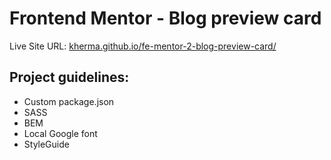 # Frontend Mentor - Blog preview card

Live Site URL: [kherma.github.io/fe-mentor-2-blog-preview-card/](https://kherma.github.io/fe-mentor-2-blog-preview-card/)

## Project guidelines:

- Custom package.json
- SASS
- BEM
- Local Google font
- StyleGuide
